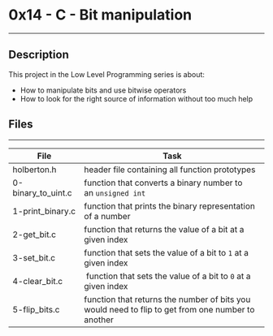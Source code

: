 # 0x14 - C - Bit manipulation
---
## Description
This project in the Low Level Programming series is about:
* How to manipulate bits and use bitwise operators
* How to look for the right source of information without too much help


## Files
---
File|Task
---|---
holberton.h | header file containing all function prototypes
0-binary_to_uint.c | function that converts a binary number to an `unsigned int`
1-print_binary.c | function that prints the binary representation of a number
2-get_bit.c | function that returns the value of a bit at a given index
3-set_bit.c | function that sets the value of a bit to `1` at a given index
4-clear_bit.c |  function that sets the value of a bit to `0` at a given index
5-flip_bits.c | function that returns the number of bits you would need to flip to get from one number to another
